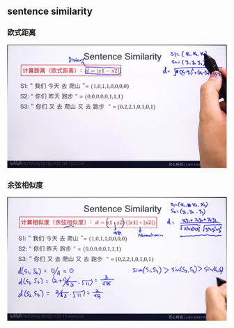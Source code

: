 ## sentence similarity

### 欧式距离
![image](https://github.com/ash-ali/nlp-learn/blob/master/img/oushi.png)

### 余弦相似度
![image](https://github.com/ash-ali/nlp-learn/blob/master/img/yuxian.png)
